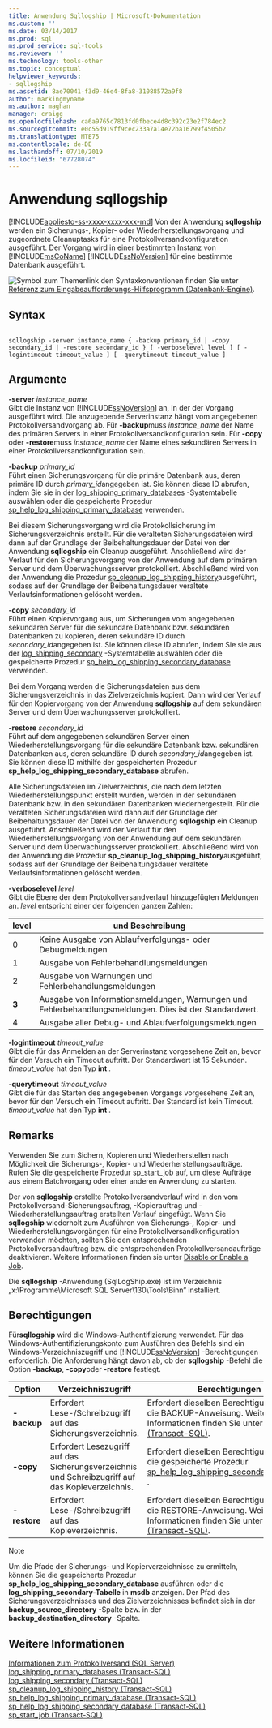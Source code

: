 ```yaml
---
title: Anwendung Sqllogship | Microsoft-Dokumentation
ms.custom: ''
ms.date: 03/14/2017
ms.prod: sql
ms.prod_service: sql-tools
ms.reviewer: ''
ms.technology: tools-other
ms.topic: conceptual
helpviewer_keywords:
- sqllogship
ms.assetid: 8ae70041-f3d9-46e4-8fa8-31088572a9f8
author: markingmyname
ms.author: maghan
manager: craigg
ms.openlocfilehash: ca6a9765c7813fd0fbece4d8c392c23e2f784ec2
ms.sourcegitcommit: e0c55d919ff9cec233a7a14e72ba16799f4505b2
ms.translationtype: MTE75
ms.contentlocale: de-DE
ms.lasthandoff: 07/10/2019
ms.locfileid: "67728074"
---
```

# <a name="sqllogship-application"></a>Anwendung sqllogship
[!INCLUDE[appliesto-ss-xxxx-xxxx-xxx-md](../includes/appliesto-ss-xxxx-xxxx-xxx-md.md)]
  Von der Anwendung **sqllogship** werden ein Sicherungs-, Kopier- oder Wiederherstellungsvorgang und zugeordnete Cleanuptasks für eine Protokollversandkonfiguration ausgeführt. Der Vorgang wird in einer bestimmten Instanz von [!INCLUDE[msCoName](../includes/msconame-md.md)] [!INCLUDE[ssNoVersion](../includes/ssnoversion-md.md)] für eine bestimmte Datenbank ausgeführt.  
  
 ![Symbol zum Themenlink](../database-engine/configure-windows/media/topic-link.gif "Symbol zum Themenlink") den Syntaxkonventionen finden Sie unter [Referenz zum Eingabeaufforderungs-Hilfsprogramm &#40;Datenbank-Engine&#41;](../tools/command-prompt-utility-reference-database-engine.md).  
  
## <a name="syntax"></a>Syntax  
  
```  
  
sqllogship -server instance_name { -backup primary_id | -copy secondary_id | -restore secondary_id } [ -verboselevel level ] [ -logintimeout timeout_value ] [ -querytimeout timeout_value ]  
```  
  
## <a name="arguments"></a>Argumente  
 **-server** _instance_name_  
 Gibt die Instanz von [!INCLUDE[ssNoVersion](../includes/ssnoversion-md.md)] an, in der der Vorgang ausgeführt wird. Die anzugebende Serverinstanz hängt vom angegebenen Protokollversandvorgang ab. Für **-backup**muss *instance_name* der Name des primären Servers in einer Protokollversandkonfiguration sein. Für **-copy** oder **-restore**muss *instance_name* der Name eines sekundären Servers in einer Protokollversandkonfiguration sein.  
  
 **-backup** _primary_id_  
 Führt einen Sicherungsvorgang für die primäre Datenbank aus, deren primäre ID durch *primary_id*angegeben ist. Sie können diese ID abrufen, indem Sie sie in der [log_shipping_primary_databases](../relational-databases/system-tables/log-shipping-primary-databases-transact-sql.md) -Systemtabelle auswählen oder die gespeicherte Prozedur [sp_help_log_shipping_primary_database](../relational-databases/system-stored-procedures/sp-help-log-shipping-primary-database-transact-sql.md) verwenden.  
  
 Bei diesem Sicherungsvorgang wird die Protokollsicherung im Sicherungsverzeichnis erstellt. Für die veralteten Sicherungsdateien wird dann auf der Grundlage der Beibehaltungsdauer der Datei von der Anwendung **sqllogship** ein Cleanup ausgeführt. Anschließend wird der Verlauf für den Sicherungsvorgang von der Anwendung auf dem primären Server und dem Überwachungsserver protokolliert. Abschließend wird von der Anwendung die Prozedur [sp_cleanup_log_shipping_history](../relational-databases/system-stored-procedures/sp-cleanup-log-shipping-history-transact-sql.md)ausgeführt, sodass auf der Grundlage der Beibehaltungsdauer veraltete Verlaufsinformationen gelöscht werden.  
  
 **-copy** _secondary_id_  
 Führt einen Kopiervorgang aus, um Sicherungen vom angegebenen sekundären Server für die sekundäre Datenbank bzw. sekundären Datenbanken zu kopieren, deren sekundäre ID durch *secondary_id*angegeben ist. Sie können diese ID abrufen, indem Sie sie aus der [log_shipping_secondary](../relational-databases/system-tables/log-shipping-secondary-transact-sql.md) -Systemtabelle auswählen oder die gespeicherte Prozedur [sp_help_log_shipping_secondary_database](../relational-databases/system-stored-procedures/sp-help-log-shipping-secondary-database-transact-sql.md) verwenden.  
  
 Bei dem Vorgang werden die Sicherungsdateien aus dem Sicherungsverzeichnis in das Zielverzeichnis kopiert. Dann wird der Verlauf für den Kopiervorgang von der Anwendung **sqllogship** auf dem sekundären Server und dem Überwachungsserver protokolliert.  
  
 **-restore** _secondary_id_  
 Führt auf dem angegebenen sekundären Server einen Wiederherstellungsvorgang für die sekundäre Datenbank bzw. sekundären Datenbanken aus, deren sekundäre ID durch *secondary_id*angegeben ist. Sie können diese ID mithilfe der gespeicherten Prozedur **sp_help_log_shipping_secondary_database** abrufen.  
  
 Alle Sicherungsdateien im Zielverzeichnis, die nach dem letzten Wiederherstellungspunkt erstellt wurden, werden in der sekundären Datenbank bzw. in den sekundären Datenbanken wiederhergestellt. Für die veralteten Sicherungsdateien wird dann auf der Grundlage der Beibehaltungsdauer der Datei von der Anwendung **sqllogship** ein Cleanup ausgeführt. Anschließend wird der Verlauf für den Wiederherstellungsvorgang von der Anwendung auf dem sekundären Server und dem Überwachungsserver protokolliert. Abschließend wird von der Anwendung die Prozedur **sp_cleanup_log_shipping_history**ausgeführt, sodass auf der Grundlage der Beibehaltungsdauer veraltete Verlaufsinformationen gelöscht werden.  
  
 **-verboselevel** _level_  
 Gibt die Ebene der dem Protokollversandverlauf hinzugefügten Meldungen an. *level* entspricht einer der folgenden ganzen Zahlen:  
  
|level|und Beschreibung|  
|-----------|-----------------|  
|0|Keine Ausgabe von Ablaufverfolgungs- oder Debugmeldungen|  
|1|Ausgabe von Fehlerbehandlungsmeldungen|  
|2|Ausgabe von Warnungen und Fehlerbehandlungsmeldungen|  
|**3**|Ausgabe von Informationsmeldungen, Warnungen und Fehlerbehandlungsmeldungen. Dies ist der Standardwert.|  
|4|Ausgabe aller Debug- und Ablaufverfolgungsmeldungen|  
  
 **-logintimeout** _timeout_value_  
 Gibt die für das Anmelden an der Serverinstanz vorgesehene Zeit an, bevor für den Versuch ein Timeout auftritt. Der Standardwert ist 15 Sekunden. *timeout_value* hat den Typ **int** _._  
  
 **-querytimeout** _timeout_value_  
 Gibt die für das Starten des angegebenen Vorgangs vorgesehene Zeit an, bevor für den Versuch ein Timeout auftritt. Der Standard ist kein Timeout. *timeout_value* hat den Typ **int** _._  
  
## <a name="remarks"></a>Remarks  
 Verwenden Sie zum Sichern, Kopieren und Wiederherstellen nach Möglichkeit die Sicherungs-, Kopier- und Wiederherstellungsaufträge. Rufen Sie die gespeicherte Prozedur [sp_start_job](../relational-databases/system-stored-procedures/sp-start-job-transact-sql.md) auf, um diese Aufträge aus einem Batchvorgang oder einer anderen Anwendung zu starten.  
  
 Der von **sqllogship** erstellte Protokollversandverlauf wird in den vom Protokollversand-Sicherungsauftrag, -Kopierauftrag und -Wiederherstellungsauftrag erstellten Verlauf eingefügt. Wenn Sie **sqllogship** wiederholt zum Ausführen von Sicherungs-, Kopier- und Wiederherstellungsvorgängen für eine Protokollversandkonfiguration verwenden möchten, sollten Sie den entsprechenden Protokollversandauftrag bzw. die entsprechenden Protokollversandaufträge deaktivieren. Weitere Informationen finden sie unter [Disable or Enable a Job](../ssms/agent/disable-or-enable-a-job.md).  
  
 Die **sqllogship** -Anwendung (SqlLogShip.exe) ist im Verzeichnis „x:\Programme\Microsoft SQL Server\130\Tools\Binn“ installiert.  
  
## <a name="permissions"></a>Berechtigungen  
 Für**sqllogship** wird die Windows-Authentifizierung verwendet. Für das Windows-Authentifizierungskonto zum Ausführen des Befehls sind ein Windows-Verzeichniszugriff und [!INCLUDE[ssNoVersion](../includes/ssnoversion-md.md)] -Berechtigungen erforderlich. Die Anforderung hängt davon ab, ob der **sqllogship** -Befehl die Option **-backup**, **-copy**oder **-restore** festlegt.  
  
|Option|Verzeichniszugriff|Berechtigungen|  
|------------|----------------------|-----------------|  
|**-backup**|Erfordert Lese-/Schreibzugriff auf das Sicherungsverzeichnis.|Erfordert dieselben Berechtigungen wie die BACKUP-Anweisung. Weitere Informationen finden Sie unter [BACKUP &#40;Transact-SQL&#41;](../t-sql/statements/backup-transact-sql.md).|  
|**-copy**|Erfordert Lesezugriff auf das Sicherungsverzeichnis und Schreibzugriff auf das Kopieverzeichnis.|Erfordert dieselben Berechtigungen wie die gespeicherte Prozedur [sp_help_log_shipping_secondary_database](../relational-databases/system-stored-procedures/sp-help-log-shipping-secondary-database-transact-sql.md) .|  
|**-restore**|Erfordert Lese-/Schreibzugriff auf das Kopieverzeichnis.|Erfordert dieselben Berechtigungen wie die RESTORE-Anweisung. Weitere Informationen finden Sie unter [RESTORE &#40;Transact-SQL&#41;](../t-sql/statements/restore-statements-transact-sql.md).|  
  
> [!NOTE]  
>  Um die Pfade der Sicherungs- und Kopierverzeichnisse zu ermitteln, können Sie die gespeicherte Prozedur **sp_help_log_shipping_secondary_database** ausführen oder die **log_shipping_secondary-Tabelle** in **msdb** anzeigen. Der Pfad des Sicherungsverzeichnisses und des Zielverzeichnisses befindet sich in der **backup_source_directory** -Spalte bzw. in der **backup_destination_directory** -Spalte.  
  
## <a name="see-also"></a>Weitere Informationen  
 [Informationen zum Protokollversand &#40;SQL Server&#41;](../database-engine/log-shipping/about-log-shipping-sql-server.md)   
 [log_shipping_primary_databases &#40;Transact-SQL&#41;](../relational-databases/system-tables/log-shipping-primary-databases-transact-sql.md)   
 [log_shipping_secondary &#40;Transact-SQL&#41;](../relational-databases/system-tables/log-shipping-secondary-transact-sql.md)   
 [sp_cleanup_log_shipping_history &#40;Transact-SQL&#41;](../relational-databases/system-stored-procedures/sp-cleanup-log-shipping-history-transact-sql.md)   
 [sp_help_log_shipping_primary_database &#40;Transact-SQL&#41;](../relational-databases/system-stored-procedures/sp-help-log-shipping-primary-database-transact-sql.md)   
 [sp_help_log_shipping_secondary_database &#40;Transact-SQL&#41;](../relational-databases/system-stored-procedures/sp-help-log-shipping-secondary-database-transact-sql.md)   
 [sp_start_job &#40;Transact-SQL&#41;](../relational-databases/system-stored-procedures/sp-start-job-transact-sql.md)  
  
  
